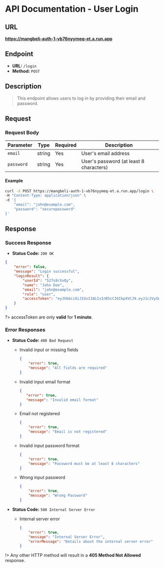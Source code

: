 # **API Documentation - User Login**

## URL

**https://mangbeli-auth-1-vb76nyymeq-et.a.run.app**

## Endpoint

- **URL:** `/login`
- **Method:** `POST`

## Description

> This endpoint allows users to log in by providing their email and password.

## Request

### Request Body

| Parameter | Type   | Required | Description                            |
| --------- | ------ | -------- | -------------------------------------- |
| `email`   | string | Yes      | User's email address                   |
| `password`| string | Yes      | User's password (at least 8 characters)|

#### Example
```bash
curl -X POST https://mangbeli-auth-1-vb76nyymeq-et.a.run.app/login \
-H "Content-Type: application/json" \
-d '{
    "email": "john@example.com",
    "password": "securepassword"
}'
```

## Response

### Success Response

- **Status Code:** `200 OK`
```json
{
  	"error": false,
  	"message": "Login successful",
  	"loginResult": {
    	"userId": "527s8rXvQy",
    	"name": "John Doe",
    	"email": "john@example.com",
    	"role": "user",
    	"accessToken": "eyJhbGciOiJIUsI1NiIsInR5cCI6IkpXVCJ9.eyJ1c2VySWQiOiI1MjdHOHJYdlF5IiwiZW1haWwiOiJmYWl6QG1hbmdiZWxpLmNvbSIsInJsbGUiOiJ1c2VyIiwiaWF0IjoxNzAxNzYzODEzsCJleHAiOjE3MDE4NTAyMTN9.dIcsi2GJaBD_0JDQ17lPplmJbsh16mxtk8OsqfVPVug"
	}
}
```

?> accessToken are only **valid** for **1 minute**.

### Error Responses

- **Status Code:** `400 Bad Request`
    - Invalid input or missing fields
        ```json
        {
            "error": true,
            "message": "All fields are required"
        }
        ```

    - Invalid input email format
         ```json
        {
            "error": true,
            "message": "Invalid email format"
        }
        ```

    - Email not registered
        ```json
        {
            "error": true,
            "message": "Email is not registered"
        }
        ```

    - Invalid input password format
        ```json
        {
            "error": true,
            "message": "Password must be at least 8 characters"
        }
        ```

	- Wrong input password
		```json
		{
			"error": true,
            "message": "Wrong Password"
		}
		```

- **Status Code:** `500 Internal Server Error`
    - Internal server error
        ```json
        {
            "error": true,
            "message": "Internal Server Error",
            "errorMessage": "Details about the internal server error"
        }
        ```

!> Any other HTTP method will result in a **405 Method Not Allowed** response.
